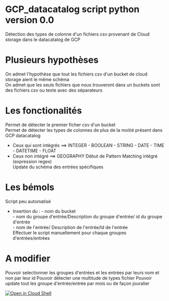 
# GCP_datacatalog script python version 0.0
Détection des types de colonne d'un fichiers csv provenant de Cloud storage dans le datacatalog de GCP

# Plusieurs hypothèses
On admet l'hypothèse que tout les fichiers csv d'un bucket de cloud storage aient le même schéma  
On admet que les seuls fichiers que nous trouveront dans un buckets sont des fichiers csv ou texte avec des séparateurs  



# Les fonctionalités 
Permet de détecter le premier ficher csv d'un bucket  
Permet de détecter les types de colonnes de plus de la moitié présent dans GCP datacatalog  
- Ceux qui sont intégrés ==> INTEGER - BOOLEAN - STRING - DATE - TIME - DATETIME - FLOAT  
- Ceux non intégré ==> GEOGRAPHY
Début de Pattern Matching intégré (expression regex)  
Update du schéma des entrées spécifiques   

# Les bémols
Script peu automatisé  
- Insertion du : - nom du bucket  
                 - nom du groupe d'entrée/Description du groupe d'entrée/ id du groupe d'entrée  
                 - nom de l'entrée/ Description de l'entrée/Id de l'entrée  
Effectuer le script manuellement pour chaque groupes d'entrées/entrées  

# A modifier
Pouvoir selectionner les groupes d'entrées et les entrées par leurs nom et non par leur id
Pouvoir détecter une multitude de types fichier
Pouvoir update tout les groupe d'entrée/entrée par mois ou de façon jouralier

[![Open in Cloud Shell](https://gstatic.com/cloudssh/images/open-btn.svg)](https://ssh.cloud.google.com/cloudshell/editor?cloudshell_git_repo=https%3A%2F%2Fgithub.com%2FSamj0ns0n%2FGCP_datacatalog&cloudshell_tutorial=tutorial.md)

